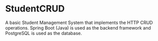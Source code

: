 # StudentCRUD
A basic Student Management System that implements the HTTP CRUD operations. Spring Boot (Java) is used as the backend framework and PostgreSQL is used as the database.
